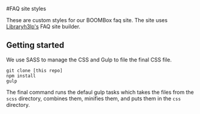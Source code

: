 #FAQ site styles

These are custom styles for our BOOMBox faq site. The site uses [Libraryh3lp's](https://us.libraryh3lp.com/) FAQ site builder.

## Getting started

We use SASS to manage the CSS and Gulp to file the final CSS file.

```
git clone [this repo]
npm install
gulp
```

The final command runs the defaul gulp tasks which takes the files from the `scss` directory, combines them, minifies them, and puts them in the `css` directory.
